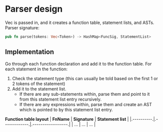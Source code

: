 # Parser design
Vec<Token> is passed in, and it creates a function table, statement lists, and ASTs. Parser signature:

```rs
pub fn parse(tokens: Vec<Token>) -> HashMap<FuncSig, StatementList>
```

## Implementation
Go through each function declaration and add it to the function table. For each statement in the function:
1. Check the statement type (this can usually be told based on the first 1 or 2 tokens of the statement)
2. Add it to the statement list.
    - If there are any sub-statements within, parse them and point to it from this statement list entry recursively.
    - If there are any expressions within, parse them and create an AST which is pointed to by this statement list entry.

**Function table layout**
| **FnName** | **Signature** | **Statement list** |
|.----------.|.-------------.|.------------------.|
| ...        | ...           | ...                |
